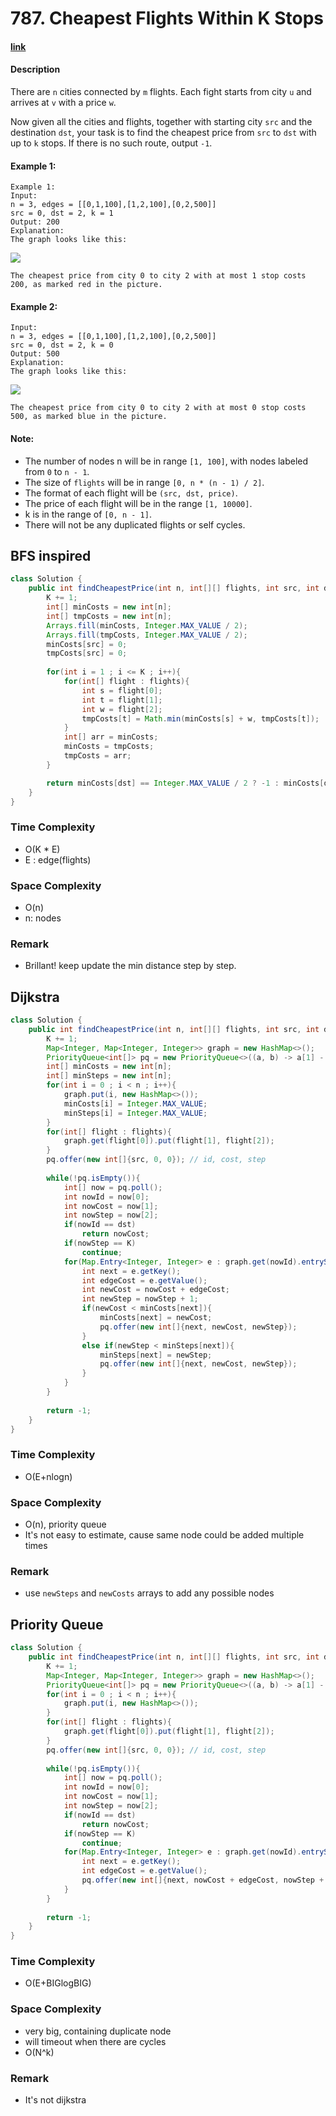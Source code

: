 # 787. Cheapest Flights Within K Stops

#### [link](https://leetcode.com/problems/XXX/description/)

#### Description
There are `n` cities connected by `m` flights. Each fight starts from city `u` and arrives at `v` with a price `w`.

Now given all the cities and flights, together with starting city `src` and the destination `dst`, your task is to find the cheapest price from `src` to `dst` with up to `k` stops. If there is no such route, output `-1`.

#### Example 1:
```
Example 1:
Input: 
n = 3, edges = [[0,1,100],[1,2,100],[0,2,500]]
src = 0, dst = 2, k = 1
Output: 200
Explanation: 
The graph looks like this:
```
![](https://s3-lc-upload.s3.amazonaws.com/uploads/2018/02/16/995.png)
```
The cheapest price from city 0 to city 2 with at most 1 stop costs 200, as marked red in the picture.
```
#### Example 2:
```
Input: 
n = 3, edges = [[0,1,100],[1,2,100],[0,2,500]]
src = 0, dst = 2, k = 0
Output: 500
Explanation: 
The graph looks like this:
```
![](https://s3-lc-upload.s3.amazonaws.com/uploads/2018/02/16/995.png)
```
The cheapest price from city 0 to city 2 with at most 0 stop costs 500, as marked blue in the picture.
```

#### Note:
* The number of nodes n will be in range `[1, 100]`, with nodes labeled from `0` to `n - 1`.
* The size of `flights` will be in range `[0, n * (n - 1) / 2]`.
* The format of each flight will be `(src, dst, price)`.
* The price of each flight will be in the range `[1, 10000]`.
* k is in the range of `[0, n - 1]`.
* There will not be any duplicated flights or self cycles.

## BFS inspired
```java
class Solution {
    public int findCheapestPrice(int n, int[][] flights, int src, int dst, int K) {
        K += 1;
        int[] minCosts = new int[n];
        int[] tmpCosts = new int[n];
        Arrays.fill(minCosts, Integer.MAX_VALUE / 2);
        Arrays.fill(tmpCosts, Integer.MAX_VALUE / 2);
        minCosts[src] = 0;
        tmpCosts[src] = 0;
        
        for(int i = 1 ; i <= K ; i++){
            for(int[] flight : flights){
                int s = flight[0];
                int t = flight[1];
                int w = flight[2];
                tmpCosts[t] = Math.min(minCosts[s] + w, tmpCosts[t]);
            }
            int[] arr = minCosts;
            minCosts = tmpCosts;
            tmpCosts = arr;
        }

        return minCosts[dst] == Integer.MAX_VALUE / 2 ? -1 : minCosts[dst];
    }
}
```
### Time Complexity
* O(K * E)
* E : edge(flights)
### Space Complexity
* O(n)
* n: nodes
### Remark
* Brillant! keep update the min distance step by step.

## Dijkstra
```java
class Solution {
    public int findCheapestPrice(int n, int[][] flights, int src, int dst, int K) {
        K += 1;
        Map<Integer, Map<Integer, Integer>> graph = new HashMap<>();
        PriorityQueue<int[]> pq = new PriorityQueue<>((a, b) -> a[1] - b[1]);
        int[] minCosts = new int[n];
        int[] minSteps = new int[n];
        for(int i = 0 ; i < n ; i++){
            graph.put(i, new HashMap<>());
            minCosts[i] = Integer.MAX_VALUE;
            minSteps[i] = Integer.MAX_VALUE;
        }
        for(int[] flight : flights){
            graph.get(flight[0]).put(flight[1], flight[2]);
        }
        pq.offer(new int[]{src, 0, 0}); // id, cost, step
        
        while(!pq.isEmpty()){
            int[] now = pq.poll();
            int nowId = now[0];
            int nowCost = now[1];
            int nowStep = now[2];
            if(nowId == dst)
                return nowCost;
            if(nowStep == K)
                continue;
            for(Map.Entry<Integer, Integer> e : graph.get(nowId).entrySet()){
                int next = e.getKey();
                int edgeCost = e.getValue();
                int newCost = nowCost + edgeCost;
                int newStep = nowStep + 1;
                if(newCost < minCosts[next]){
                    minCosts[next] = newCost;
                    pq.offer(new int[]{next, newCost, newStep});
                }
                else if(newStep < minSteps[next]){
                    minSteps[next] = newStep;
                    pq.offer(new int[]{next, newCost, newStep});
                }
            }
        }
        
        return -1;
    }
}
```
### Time Complexity
* O(E+nlogn)
### Space Complexity
* O(n), priority queue
* It's not easy to estimate, cause same node could be added multiple times
### Remark
* use `newSteps` and `newCosts` arrays to add any possible nodes


## Priority Queue
```java
class Solution {
    public int findCheapestPrice(int n, int[][] flights, int src, int dst, int K) {
        K += 1;
        Map<Integer, Map<Integer, Integer>> graph = new HashMap<>();
        PriorityQueue<int[]> pq = new PriorityQueue<>((a, b) -> a[1] - b[1]);
        for(int i = 0 ; i < n ; i++){
            graph.put(i, new HashMap<>());
        }
        for(int[] flight : flights){
            graph.get(flight[0]).put(flight[1], flight[2]);
        }
        pq.offer(new int[]{src, 0, 0}); // id, cost, step
        
        while(!pq.isEmpty()){
            int[] now = pq.poll();
            int nowId = now[0];
            int nowCost = now[1];
            int nowStep = now[2];
            if(nowId == dst)
                return nowCost;
            if(nowStep == K)
                continue;
            for(Map.Entry<Integer, Integer> e : graph.get(nowId).entrySet()){
                int next = e.getKey();
                int edgeCost = e.getValue();
                pq.offer(new int[]{next, nowCost + edgeCost, nowStep + 1});
            }
        }
        
        return -1;
    }
}
```
### Time Complexity
* O(E+BIGlogBIG)
### Space Complexity
* very big, containing duplicate node
* will timeout when there are cycles
* O(N^k)
### Remark
* It's not dijkstra